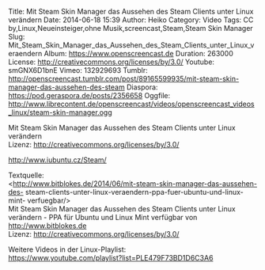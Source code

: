 Title: Mit Steam Skin Manager das Aussehen des Steam Clients unter Linux verändern
Date: 2014-06-18 15:39
Author: Heiko
Category: Video
Tags: CC by,Linux,Neueinsteiger,ohne Musik,screencast,Steam,Steam Skin Manager
Slug: Mit_Steam_Skin_Manager_das_Aussehen_des_Steam_Clients_unter_Linux_veraendern
Album: https://www.openscreencast.de
Duration: 263000
License: http://creativecommons.org/licenses/by/3.0/
Youtube: smGNX6D1bnE
Vimeo: 132929693
Tumblr: http://openscreencast.tumblr.com/post/89165599935/mit-steam-skin-manager-das-aussehen-des-steam
Diaspora: https://pod.geraspora.de/posts/2356658
Oggfile: http://www.librecontent.de/openscreencast/videos/openscreencast_videos_linux/steam-skin-manager.ogg

Mit Steam Skin Manager das Aussehen des Steam Clients unter Linux verändern  
Lizenz: <http://creativecommons.org/licenses/by/3.0/>  
  
<http://www.iubuntu.cz/Steam/>  
  
Textquelle:  
<http://www.bitblokes.de/2014/06/mit-steam-skin-manager-das-aussehen-des-
steam-clients-unter-linux-veraendern-ppa-fuer-ubuntu-und-linux-mint-
verfuegbar/>  
Mit Steam Skin Manager das Aussehen des Steam Clients unter Linux verändern -
PPA für Ubuntu und Linux Mint verfügbar von <http://www.bitblokes.de>  
Lizenz: <http://creativecommons.org/licenses/by/3.0/>  
  
Weitere Videos in der Linux-Playlist:  
<https://www.youtube.com/playlist?list=PLE479F73BD1D6C3A6>  
  

